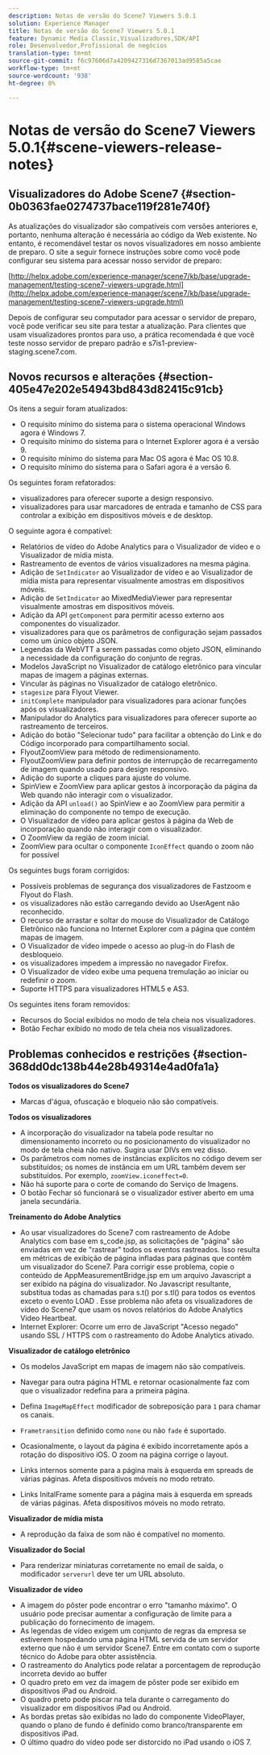 ```yaml
---
description: Notas de versão do Scene7 Viewers 5.0.1
solution: Experience Manager
title: Notas de versão do Scene7 Viewers 5.0.1
feature: Dynamic Media Classic,Visualizadores,SDK/API
role: Desenvolvedor,Profissional de negócios
translation-type: tm+mt
source-git-commit: f6c97606d7a4209427316d7367013ad9585a5cae
workflow-type: tm+mt
source-wordcount: '938'
ht-degree: 0%

---
```



# Notas de versão do Scene7 Viewers 5.0.1{#scene-viewers-release-notes}

## Visualizadores do Adobe Scene7 {#section-0b0363fae0274737bace119f281e740f}

As atualizações do visualizador são compatíveis com versões anteriores e, portanto, nenhuma alteração é necessária ao código da Web existente. No entanto, é recomendável testar os novos visualizadores em nosso ambiente de preparo. O site a seguir fornece instruções sobre como você pode configurar seu sistema para acessar nosso servidor de preparo:

[http://helpx.adobe.com/experience-manager/scene7/kb/base/upgrade-management/testing-scene7-viewers-upgrade.html](http://helpx.adobe.com/experience-manager/scene7/kb/base/upgrade-management/testing-scene7-viewers-upgrade.html)

Depois de configurar seu computador para acessar o servidor de preparo, você pode verificar seu site para testar a atualização. Para clientes que usam visualizadores prontos para uso, a prática recomendada é que você teste nosso servidor de preparo padrão e s7is1-preview-staging.scene7.com.

## Novos recursos e alterações {#section-405e47e202e54943bd843d82415c91cb}

Os itens a seguir foram atualizados:

* O requisito mínimo do sistema para o sistema operacional Windows agora é Windows 7.
* O requisito mínimo do sistema para o Internet Explorer agora é a versão 9.
* O requisito mínimo do sistema para Mac OS agora é Mac OS 10.8.
* O requisito mínimo do sistema para o Safari agora é a versão 6.

Os seguintes foram refatorados:

* visualizadores para oferecer suporte a design responsivo.
* visualizadores para usar marcadores de entrada e tamanho de CSS para controlar a exibição em dispositivos móveis e de desktop.

O seguinte agora é compatível:

* Relatórios de vídeo do Adobe Analytics para o Visualizador de vídeo e o Visualizador de mídia mista.
* Rastreamento de eventos de vários visualizadores na mesma página.
* Adição de `SetIndicator` ao Visualizador de vídeo e ao Visualizador de mídia mista para representar visualmente amostras em dispositivos móveis.
* Adição de `SetIndicator` ao MixedMediaViewer para representar visualmente amostras em dispositivos móveis.
* Adição da API `getComponent` para permitir acesso externo aos componentes do visualizador.
* visualizadores para que os parâmetros de configuração sejam passados como um único objeto JSON.
* Legendas da WebVTT a serem passadas como objeto JSON, eliminando a necessidade da configuração do conjunto de regras.
* Modelos JavaScript no Visualizador de catálogo eletrônico para vincular mapas de imagem a páginas externas.
* Vincular às páginas no Visualizador de catálogo eletrônico.
* `stagesize` para Flyout Viewer.
* `initComplete` manipulador para visualizadores para acionar funções após os visualizadores.
* Manipulador do Analytics para visualizadores para oferecer suporte ao rastreamento de terceiros.
* Adição do botão &quot;Selecionar tudo&quot; para facilitar a obtenção do Link e do Código incorporado para compartilhamento social.
* FlyoutZoomView para método de redimensionamento.
* FlyoutZoomView para definir pontos de interrupção de recarregamento de imagem quando usado para design responsivo.
* Adição do suporte a cliques para ajuste do volume.
* SpinView e ZoomView para aplicar gestos à incorporação da página da Web quando não interagir com o visualizador.
* Adição da API `unload()` ao SpinView e ao ZoomView para permitir a eliminação do componente no tempo de execução.
* O Visualizador de vídeo para aplicar gestos à página da Web de incorporação quando não interagir com o visualizador.
* O ZoomView da região de zoom inicial.
* ZoomView para ocultar o componente `IconEffect` quando o zoom não for possível

Os seguintes bugs foram corrigidos:

* Possíveis problemas de segurança dos visualizadores de Fastzoom e Flyout do Flash.
* os visualizadores não estão carregando devido ao UserAgent não reconhecido.
* O recurso de arrastar e soltar do mouse do Visualizador de Catálogo Eletrônico não funciona no Internet Explorer com a página que contém mapas de imagem.
* O Visualizador de vídeo impede o acesso ao plug-in do Flash de desbloqueio.
* os visualizadores impedem a impressão no navegador Firefox.
* O Visualizador de vídeo exibe uma pequena tremulação ao iniciar ou redefinir o zoom.
* Suporte HTTPS para visualizadores HTML5 e AS3.

Os seguintes itens foram removidos:

* Recursos do Social exibidos no modo de tela cheia nos visualizadores.
* Botão Fechar exibido no modo de tela cheia nos visualizadores.

## Problemas conhecidos e restrições {#section-368dd0dc138b44e28b49314e4ad0fa1a}

**Todos os visualizadores do Scene7**

* Marcas d&#39;água, ofuscação e bloqueio não são compatíveis.

**Todos os visualizadores**

* A incorporação do visualizador na tabela pode resultar no dimensionamento incorreto ou no posicionamento do visualizador no modo de tela cheia não nativo. Sugira usar DIVs em vez disso.
* Os parâmetros com nomes de instâncias explícitos no código devem ser substituídos; os nomes de instância em um URL também devem ser substituídos. Por exemplo, `zoomView.iconeffect=0`.
* Não há suporte para o corte de comando do Serviço de Imagens.
* O botão Fechar só funcionará se o visualizador estiver aberto em uma janela secundária.

**Treinamento do Adobe Analytics**

* Ao usar visualizadores do Scene7 com rastreamento de Adobe Analytics com base em s_code.jsp, as solicitações de &quot;página&quot; são enviadas em vez de &quot;rastrear&quot; todos os eventos rastreados. Isso resulta em métricas de exibição de página infladas para páginas que contêm um visualizador do Scene7. Para corrigir esse problema, copie o conteúdo de AppMeasurementBridge.jsp em um arquivo Javascript a ser exibido na página do visualizador. No Javascript resultante, substitua todas as chamadas para s.t() por s.tl() para todos os eventos exceto o evento LOAD . Esse problema não afeta os visualizadores de vídeo do Scene7 que usam os novos relatórios do Adobe Analytics Video Heartbeat.
* Internet Explorer: Ocorre um erro de JavaScript &quot;Acesso negado&quot; usando SSL / HTTPS com o rastreamento do Adobe Analytics ativado.

**Visualizador de catálogo eletrônico**

* Os modelos JavaScript em mapas de imagem não são compatíveis.
* Navegar para outra página HTML e retornar ocasionalmente faz com que o visualizador redefina para a primeira página.
* Defina `ImageMapEffect` modificador de sobreposição para `1` para chamar os canais.

* `Frametransition` definido como  `none` ou não  `fade` é suportado.

* Ocasionalmente, o layout da página é exibido incorretamente após a rotação do dispositivo iOS. O zoom na página corrige o layout.
* Links internos somente para a página mais à esquerda em spreads de várias páginas. Afeta dispositivos móveis no modo retrato.
* Links InitalFrame somente para a página mais à esquerda em spreads de várias páginas. Afeta dispositivos móveis no modo retrato.

**Visualizador de mídia mista**

* A reprodução da faixa de som não é compatível no momento.

**Visualizador do Social**

* Para renderizar miniaturas corretamente no email de saída, o modificador `serverurl` deve ter um URL absoluto.

**Visualizador de vídeo**

* A imagem do pôster pode encontrar o erro &quot;tamanho máximo&quot;. O usuário pode precisar aumentar a configuração de limite para a publicação do fornecimento de imagem.
* As legendas de vídeo exigem um conjunto de regras da empresa se estiverem hospedando uma página HTML servida de um servidor externo que não é um servidor Scene7. Entre em contato com o suporte técnico do Adobe para obter assistência.
* O rastreamento do Analytics pode relatar a porcentagem de reprodução incorreta devido ao buffer
* O quadro preto em vez da imagem de pôster pode ser exibido em dispositivos iPad ou Android.
* O quadro preto pode piscar na tela durante o carregamento do visualizador em dispositivos iPad ou Android.
* As bordas pretas são exibidas no lado do componente VideoPlayer, quando o plano de fundo é definido como branco/transparente em dispositivos iPad.
* O último quadro do vídeo pode ser distorcido no iPad usando o iOS 7.

